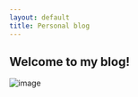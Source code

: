 ```yaml
---
layout: default
title: Personal blog 
---
```


## Welcome to my blog!

![image]({{site.baseurl}}/images/hii.png)

<html>
  <body>
   <!-- <button onclick="window.location.href='https://archive.org/';">
      Click Here to go to the internet archive (plz consider donating!)
    </button> -->
  </body>
</html>
